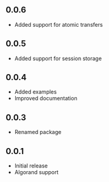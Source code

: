 ## 0.0.6

* Added support for atomic transfers

## 0.0.5

* Added support for session storage

## 0.0.4

* Added examples
* Improved documentation

## 0.0.3

* Renamed package

## 0.0.1

* Initial release
* Algorand support
